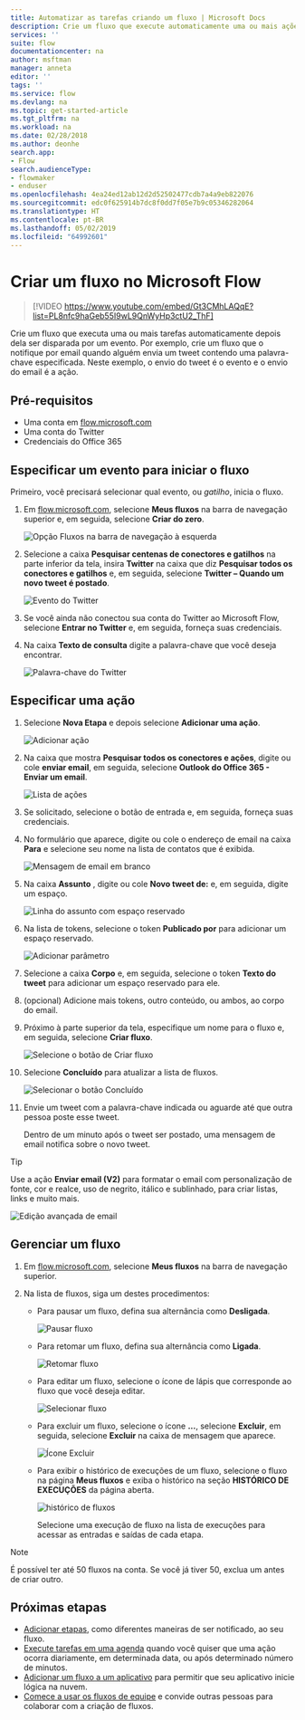 ```yaml
---
title: Automatizar as tarefas criando um fluxo | Microsoft Docs
description: Crie um fluxo que execute automaticamente uma ou mais ações, como enviar email, quando ocorrerem eventos como alguém adicionar uma linha a uma lista do SharePoint.
services: ''
suite: flow
documentationcenter: na
author: msftman
manager: anneta
editor: ''
tags: ''
ms.service: flow
ms.devlang: na
ms.topic: get-started-article
ms.tgt_pltfrm: na
ms.workload: na
ms.date: 02/28/2018
ms.author: deonhe
search.app:
- Flow
search.audienceType:
- flowmaker
- enduser
ms.openlocfilehash: 4ea24ed12ab12d2d52502477cdb7a4a9eb822076
ms.sourcegitcommit: edc0f625914b7dc8f0dd7f05e7b9c05346282064
ms.translationtype: HT
ms.contentlocale: pt-BR
ms.lasthandoff: 05/02/2019
ms.locfileid: "64992601"
---
```

# <a name="create-a-flow-in-microsoft-flow"></a>Criar um fluxo no Microsoft Flow

> [!VIDEO https://www.youtube.com/embed/Gt3CMhLAQqE?list=PL8nfc9haGeb55I9wL9QnWyHp3ctU2_ThF]

Crie um fluxo que executa uma ou mais tarefas automaticamente depois dela ser disparada por um evento. Por exemplo, crie um fluxo que o notifique por email quando alguém envia um tweet contendo uma palavra-chave especificada. Neste exemplo, o envio do tweet é o evento e o envio do email é a ação.

## <a name="prerequisites"></a>Pré-requisitos

* Uma conta em [flow.microsoft.com](https://flow.microsoft.com)
* Uma conta do Twitter
* Credenciais do Office 365

## <a name="specify-an-event-to-start-the-flow"></a>Especificar um evento para iniciar o fluxo

Primeiro, você precisará selecionar qual evento, ou *gatilho*, inicia o fluxo.

1. Em [flow.microsoft.com](https://flow.microsoft.com), selecione **Meus fluxos** na barra de navegação superior e, em seguida, selecione **Criar do zero**.

    ![Opção Fluxos na barra de navegação à esquerda](./media/get-started-logic-flow/create-logic-flow.png)
1. Selecione a caixa **Pesquisar centenas de conectores e gatilhos** na parte inferior da tela, insira **Twitter** na caixa que diz **Pesquisar todos os conectores e gatilhos** e, em seguida, selecione **Twitter – Quando um novo tweet é postado**.

    ![Evento do Twitter](./media/get-started-logic-flow/twitter-search.png)

1. Se você ainda não conectou sua conta do Twitter ao Microsoft Flow, selecione **Entrar no Twitter** e, em seguida, forneça suas credenciais.

1. Na caixa **Texto de consulta** digite a palavra-chave que você deseja encontrar.

    ![Palavra-chave do Twitter](./media/get-started-logic-flow/twitter-keyword.png)

## <a name="specify-an-action"></a>Especificar uma ação

1. Selecione **Nova Etapa** e depois selecione **Adicionar uma ação**.

    ![Adicionar ação](./media/get-started-logic-flow/add-action-icon.png)

1. Na caixa que mostra **Pesquisar todos os conectores e ações**, digite ou cole **enviar email**, em seguida, selecione **Outlook do Office 365 - Enviar um email**.

    ![Lista de ações](./media/get-started-logic-flow/send-email.png)

1. Se solicitado, selecione o botão de entrada e, em seguida, forneça suas credenciais.

1. No formulário que aparece, digite ou cole o endereço de email na caixa **Para** e selecione seu nome na lista de contatos que é exibida.

    ![Mensagem de email em branco](./media/get-started-logic-flow/blank-email.png)
1. Na caixa **Assunto** , digite ou cole **Novo tweet de:** e, em seguida, digite um espaço.

    ![Linha do assunto com espaço reservado](./media/get-started-logic-flow/message-token.png)
1. Na lista de tokens, selecione o token **Publicado por** para adicionar um espaço reservado.

    ![Adicionar parâmetro](./media/get-started-logic-flow/add-parameter.png)
1. Selecione a caixa **Corpo** e, em seguida, selecione o token **Texto do tweet** para adicionar um espaço reservado para ele.
1. (opcional) Adicione mais tokens, outro conteúdo, ou ambos, ao corpo do email.
1. Próximo à parte superior da tela, especifique um nome para o fluxo e, em seguida, selecione **Criar fluxo**.

    ![Selecione o botão de Criar fluxo](./media/get-started-logic-flow/create-button.png)
1. Selecione **Concluído** para atualizar a lista de fluxos.

     ![Selecionar o botão Concluído](./media/get-started-logic-flow/done-button.png)
1. Envie um tweet com a palavra-chave indicada ou aguarde até que outra pessoa poste esse tweet.

     Dentro de um minuto após o tweet ser postado, uma mensagem de email notifica sobre o novo tweet.

> [!TIP]
> Use a ação **Enviar email (V2)** para formatar o email com personalização de fonte, cor e realce, uso de negrito, itálico e sublinhado, para criar listas, links e muito mais.

![Edição avançada de email](media/get-started-logic-flow/email-rich-text.png)

## <a name="manage-a-flow"></a>Gerenciar um fluxo

1. Em [flow.microsoft.com](https://flow.microsoft.com), selecione **Meus fluxos** na barra de navegação superior.
1. Na lista de fluxos, siga um destes procedimentos:

   * Para pausar um fluxo, defina sua alternância como **Desligada**.

       ![Pausar fluxo](./media/get-started-logic-flow/pause-flow.png)
   * Para retomar um fluxo, defina sua alternância como **Ligada**.

       ![Retomar fluxo](./media/get-started-logic-flow/resume-flow.png)
   * Para editar um fluxo, selecione o ícone de lápis que corresponde ao fluxo que você deseja editar.

       ![Selecionar fluxo](./media/get-started-logic-flow/select-flow.png)
   * Para excluir um fluxo, selecione o ícone **...**, selecione **Excluir**, em seguida, selecione **Excluir** na caixa de mensagem que aparece.

       ![Ícone Excluir](./media/get-started-logic-flow/delete-icon.png)
   * Para exibir o histórico de execuções de um fluxo, selecione o fluxo na página **Meus fluxos** e exiba o histórico na seção **HISTÓRICO DE EXECUÇÕES** da página aberta.

       ![histórico de fluxos](./media/get-started-logic-flow/run-history.png)

     Selecione uma execução de fluxo na lista de execuções para acessar as entradas e saídas de cada etapa.

> [!NOTE]
> É possível ter até 50 fluxos na conta. Se você já tiver 50, exclua um antes de criar outro.
>
>

## <a name="next-steps"></a>Próximas etapas

* [Adicionar etapas](multi-step-logic-flow.md), como diferentes maneiras de ser notificado, ao seu fluxo.
* [Execute tarefas em uma agenda](run-scheduled-tasks.md) quando você quiser que uma ação ocorra diariamente, em determinada data, ou após determinado número de minutos.
* [Adicionar um fluxo a um aplicativo](https://powerapps.microsoft.com/tutorials/using-logic-flows/) para permitir que seu aplicativo inicie lógica na nuvem.
* [Comece a usar os fluxos de equipe](create-team-flows.md) e convide outras pessoas para colaborar com a criação de fluxos.
